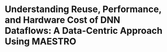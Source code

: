 # Understanding Reuse, Performance, and Hardware Cost of DNN Dataflows: A Data-Centric Approach Using MAESTRO